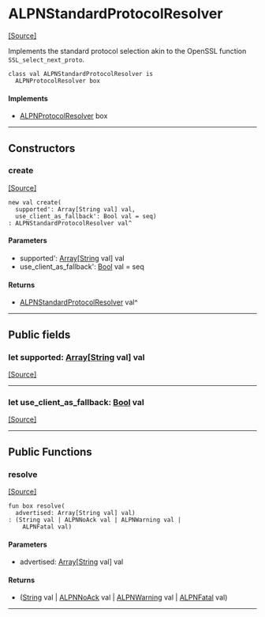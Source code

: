 # ALPNStandardProtocolResolver
<span class="source-link">[[Source]](src/net-ssl/alpn.md#L19)</span>

Implements the standard protocol selection akin to the OpenSSL function `SSL_select_next_proto`.


```pony
class val ALPNStandardProtocolResolver is
  ALPNProtocolResolver box
```

#### Implements

* [ALPNProtocolResolver](net-ssl-ALPNProtocolResolver.md) box

---

## Constructors

### create
<span class="source-link">[[Source]](src/net-ssl/alpn.md#L26)</span>


```pony
new val create(
  supported': Array[String val] val,
  use_client_as_fallback': Bool val = seq)
: ALPNStandardProtocolResolver val^
```
#### Parameters

*   supported': [Array](builtin-Array.md)\[[String](builtin-String.md) val\] val
*   use_client_as_fallback': [Bool](builtin-Bool.md) val = seq

#### Returns

* [ALPNStandardProtocolResolver](net-ssl-ALPNStandardProtocolResolver.md) val^

---

## Public fields

### let supported: [Array](builtin-Array.md)\[[String](builtin-String.md) val\] val
<span class="source-link">[[Source]](src/net-ssl/alpn.md#L23)</span>



---

### let use_client_as_fallback: [Bool](builtin-Bool.md) val
<span class="source-link">[[Source]](src/net-ssl/alpn.md#L24)</span>



---

## Public Functions

### resolve
<span class="source-link">[[Source]](src/net-ssl/alpn.md#L30)</span>


```pony
fun box resolve(
  advertised: Array[String val] val)
: (String val | ALPNNoAck val | ALPNWarning val | 
    ALPNFatal val)
```
#### Parameters

*   advertised: [Array](builtin-Array.md)\[[String](builtin-String.md) val\] val

#### Returns

* ([String](builtin-String.md) val | [ALPNNoAck](net-ssl-ALPNNoAck.md) val | [ALPNWarning](net-ssl-ALPNWarning.md) val | 
    [ALPNFatal](net-ssl-ALPNFatal.md) val)

---

